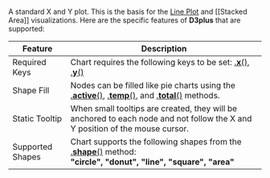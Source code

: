 A standard X and Y plot. This is the basis for the [Line Plot](#line) and [[Stacked Area]] visualizations. Here are the specific features of **D3plus** that are supported:

|Feature|Description|
|---|---|
|Required Keys|Chart requires the following keys to be set: [.**x**()](Visualization-Methods#x), [.**y**()](Visualization-Methods#y)|
|Shape Fill|Nodes can be filled like pie charts using the [.**active**()](Visualization-Methods#active), [.**temp**()](Visualization-Methods#temp), and [.**total**()](Visualization-Methods#total) methods.|
|Static Tooltip|When small tooltips are created, they will be anchored to each node and not follow the X and Y position of the mouse cursor.|
|Supported Shapes|Chart supports the following shapes from the [.**shape**()](Visualization-Methods#shape) method:<br>**"circle", "donut", "line", "square", "area"**|
